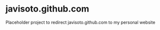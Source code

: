 javisoto.github.com
==================

Placeholder project to redirect javisoto.github.com to my personal website